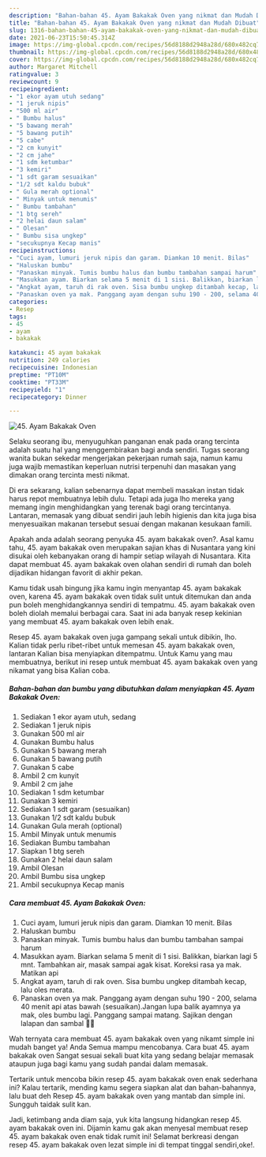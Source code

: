 ```yaml
---
description: "Bahan-bahan 45. Ayam Bakakak Oven yang nikmat dan Mudah Dibuat"
title: "Bahan-bahan 45. Ayam Bakakak Oven yang nikmat dan Mudah Dibuat"
slug: 1316-bahan-bahan-45-ayam-bakakak-oven-yang-nikmat-dan-mudah-dibuat
date: 2021-06-23T15:50:45.314Z
image: https://img-global.cpcdn.com/recipes/56d8188d2948a28d/680x482cq70/45-ayam-bakakak-oven-foto-resep-utama.jpg
thumbnail: https://img-global.cpcdn.com/recipes/56d8188d2948a28d/680x482cq70/45-ayam-bakakak-oven-foto-resep-utama.jpg
cover: https://img-global.cpcdn.com/recipes/56d8188d2948a28d/680x482cq70/45-ayam-bakakak-oven-foto-resep-utama.jpg
author: Margaret Mitchell
ratingvalue: 3
reviewcount: 9
recipeingredient:
- "1 ekor ayam utuh sedang"
- "1 jeruk nipis"
- "500 ml air"
- " Bumbu halus"
- "5 bawang merah"
- "5 bawang putih"
- "5 cabe"
- "2 cm kunyit"
- "2 cm jahe"
- "1 sdm ketumbar"
- "3 kemiri"
- "1 sdt garam sesuaikan"
- "1/2 sdt kaldu bubuk"
- " Gula merah optional"
- " Minyak untuk menumis"
- " Bumbu tambahan"
- "1 btg sereh"
- "2 helai daun salam"
- " Olesan"
- " Bumbu sisa ungkep"
- "secukupnya Kecap manis"
recipeinstructions:
- "Cuci ayam, lumuri jeruk nipis dan garam. Diamkan 10 menit. Bilas"
- "Haluskan bumbu"
- "Panaskan minyak. Tumis bumbu halus dan bumbu tambahan sampai harum"
- "Masukkan ayam. Biarkan selama 5 menit di 1 sisi. Balikkan, biarkan lagi 5 mnt. Tambahkan air, masak sampai agak kisat. Koreksi rasa ya mak. Matikan api"
- "Angkat ayam, taruh di rak oven. Sisa bumbu ungkep ditambah kecap, lalu oles merata."
- "Panaskan oven ya mak. Panggang ayam dengan suhu 190 - 200, selama 40 menit api atas bawah (sesuaikan).Jangan lupa balik ayamnya ya mak, oles bumbu lagi. Panggang sampai matang. Sajikan dengan lalapan dan sambal 🤗😍"
categories:
- Resep
tags:
- 45
- ayam
- bakakak

katakunci: 45 ayam bakakak 
nutrition: 249 calories
recipecuisine: Indonesian
preptime: "PT10M"
cooktime: "PT33M"
recipeyield: "1"
recipecategory: Dinner

---
```



![45. Ayam Bakakak Oven](https://img-global.cpcdn.com/recipes/56d8188d2948a28d/680x482cq70/45-ayam-bakakak-oven-foto-resep-utama.jpg)

Selaku seorang ibu, menyuguhkan panganan enak pada orang tercinta adalah suatu hal yang menggembirakan bagi anda sendiri. Tugas seorang  wanita bukan sekedar mengerjakan pekerjaan rumah saja, namun kamu juga wajib memastikan keperluan nutrisi terpenuhi dan masakan yang dimakan orang tercinta mesti nikmat.

Di era  sekarang, kalian sebenarnya dapat membeli masakan instan tidak harus repot membuatnya lebih dulu. Tetapi ada juga lho mereka yang memang ingin menghidangkan yang terenak bagi orang tercintanya. Lantaran, memasak yang dibuat sendiri jauh lebih higienis dan kita juga bisa menyesuaikan makanan tersebut sesuai dengan makanan kesukaan famili. 



Apakah anda adalah seorang penyuka 45. ayam bakakak oven?. Asal kamu tahu, 45. ayam bakakak oven merupakan sajian khas di Nusantara yang kini disukai oleh kebanyakan orang di hampir setiap wilayah di Nusantara. Kita dapat membuat 45. ayam bakakak oven olahan sendiri di rumah dan boleh dijadikan hidangan favorit di akhir pekan.

Kamu tidak usah bingung jika kamu ingin menyantap 45. ayam bakakak oven, karena 45. ayam bakakak oven tidak sulit untuk ditemukan dan anda pun boleh menghidangkannya sendiri di tempatmu. 45. ayam bakakak oven boleh diolah memalui berbagai cara. Saat ini ada banyak resep kekinian yang membuat 45. ayam bakakak oven lebih enak.

Resep 45. ayam bakakak oven juga gampang sekali untuk dibikin, lho. Kalian tidak perlu ribet-ribet untuk memesan 45. ayam bakakak oven, lantaran Kalian bisa menyiapkan ditempatmu. Untuk Kamu yang mau membuatnya, berikut ini resep untuk membuat 45. ayam bakakak oven yang nikamat yang bisa Kalian coba.

<!--inarticleads1-->

##### Bahan-bahan dan bumbu yang dibutuhkan dalam menyiapkan 45. Ayam Bakakak Oven:

1. Sediakan 1 ekor ayam utuh, sedang
1. Sediakan 1 jeruk nipis
1. Gunakan 500 ml air
1. Gunakan  Bumbu halus
1. Gunakan 5 bawang merah
1. Gunakan 5 bawang putih
1. Gunakan 5 cabe
1. Ambil 2 cm kunyit
1. Ambil 2 cm jahe
1. Sediakan 1 sdm ketumbar
1. Gunakan 3 kemiri
1. Sediakan 1 sdt garam (sesuaikan)
1. Gunakan 1/2 sdt kaldu bubuk
1. Gunakan  Gula merah (optional)
1. Ambil  Minyak untuk menumis
1. Sediakan  Bumbu tambahan
1. Siapkan 1 btg sereh
1. Gunakan 2 helai daun salam
1. Ambil  Olesan
1. Ambil  Bumbu sisa ungkep
1. Ambil secukupnya Kecap manis




<!--inarticleads2-->

##### Cara membuat 45. Ayam Bakakak Oven:

1. Cuci ayam, lumuri jeruk nipis dan garam. Diamkan 10 menit. Bilas
1. Haluskan bumbu
1. Panaskan minyak. Tumis bumbu halus dan bumbu tambahan sampai harum
1. Masukkan ayam. Biarkan selama 5 menit di 1 sisi. Balikkan, biarkan lagi 5 mnt. Tambahkan air, masak sampai agak kisat. Koreksi rasa ya mak. Matikan api
1. Angkat ayam, taruh di rak oven. Sisa bumbu ungkep ditambah kecap, lalu oles merata.
1. Panaskan oven ya mak. Panggang ayam dengan suhu 190 - 200, selama 40 menit api atas bawah (sesuaikan).Jangan lupa balik ayamnya ya mak, oles bumbu lagi. Panggang sampai matang. Sajikan dengan lalapan dan sambal 🤗😍




Wah ternyata cara membuat 45. ayam bakakak oven yang nikamt simple ini mudah banget ya! Anda Semua mampu mencobanya. Cara buat 45. ayam bakakak oven Sangat sesuai sekali buat kita yang sedang belajar memasak ataupun juga bagi kamu yang sudah pandai dalam memasak.

Tertarik untuk mencoba bikin resep 45. ayam bakakak oven enak sederhana ini? Kalau tertarik, mending kamu segera siapkan alat dan bahan-bahannya, lalu buat deh Resep 45. ayam bakakak oven yang mantab dan simple ini. Sungguh taidak sulit kan. 

Jadi, ketimbang anda diam saja, yuk kita langsung hidangkan resep 45. ayam bakakak oven ini. Dijamin kamu gak akan menyesal membuat resep 45. ayam bakakak oven enak tidak rumit ini! Selamat berkreasi dengan resep 45. ayam bakakak oven lezat simple ini di tempat tinggal sendiri,oke!.

